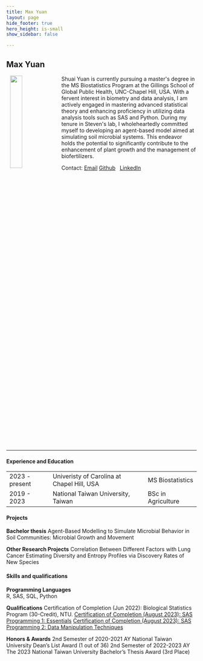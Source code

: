 ```yaml
---
title: Max Yuan
layout: page
hide_footer: true
hero_height: is-small
show_sidebar: false

---
```


## Max Yuan
<img src="{{site.url}}/alumni/max_yuan.jpg" align="left" hspace="10" width="25%">
Shuai Yuan is currently pursuing a master's degree in the MS Biostatistics Program at the Gillings School of Global Public Health, UNC-Chapel Hill, USA. With a fervent interest in biometry and data analysis, I am actively engaged in mastering advanced statistical theory and enhancing proficiency in utilizing data analysis tools such as SAS and Python. During my tenure in Steven's lab, I wholeheartedly committed myself to developing an agent-based model aimed at simulating soil microbial systems. This endeavor holds the potential to significantly contribute to the enhancement of plant growth and the management of biofertilizers.


Contact:
<i class="fas fa-at"></i> [Email](mailto:shuaiy@ad.unc.edu)
<i class="fab fa-github"></i> [Github](https://github.com/Maxwell6321)  
<i class="fab fa-linkedin"></i> [LinkedIn](https://www.linkedin.com/in/max-yuan-7090a4273/)
<!--
<i class="fab fa-github"></i> [Github](https://github.com/Maxwell6321)  
<i class="fab fa-linkedin"></i> [LinkedIn](https://www.linkedin.com/in/max-yuan-7090a4273/)
<i class="fab fa-google"></i> [Google Scholar]()  
-->

<br clear="all">
<hr class="solid">


#### Experience and Education
| | | |  
| --- | --- | --- |  
| 2023 - present | Univeristy of Carolina at Chapel Hill, USA | MS Biostatistics |  
| 2019 - 2023 | National Taiwan University, Taiwan | BSc in Agriculture |  

#### Projects

**Bachelor thesis** 
Agent-Based Modelling to Simulate Microbial Behavior in Soil Communities: Microbial Growth and Movement

**Other Research Projects**
Correlation Between Different Factors with Lung Cancer
Estimating Diversity and Entropy Profiles via Discovery Rates of New Species

#### Skills and qualifications

**Programming Languages**  
R, SAS, SQL, Python

**Qualifications**
Certification of Completion (Jun 2022): Biological Statistics Program (30-Credit), NTU.
[Certification of Completion (August 2023): SAS Programming 1: Essentials](https://www.credly.com/badges/4a5bba33-65fd-4a10-a099-ec9ae08c7b8e/public_url)
[Certification of Completion (August 2023): SAS Programming 2: Data Manipulation Techniques](https://www.credly.com/badges/cfe25393-020d-44b9-90af-c8fec8e66c18/public_url)

**Honors & Awards**
2nd Semester of 2020-2021 AY   National Taiwan University Dean’s List Award (1 out of 36)
2nd Semester of 2022-2023 AY   The 2023 National Taiwan University Bachelor’s Thesis Award (3rd Place)



